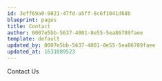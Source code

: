 ```yaml
---
id: 3eff69a0-9821-47fd-a5ff-8c6f1041d68b
blueprint: pages
title: Contact
author: 0007e5bb-5637-4001-8e55-5ea86789faee
template: default
updated_by: 0007e5bb-5637-4001-8e55-5ea86789faee
updated_at: 1631089523
---
```

Contact Us